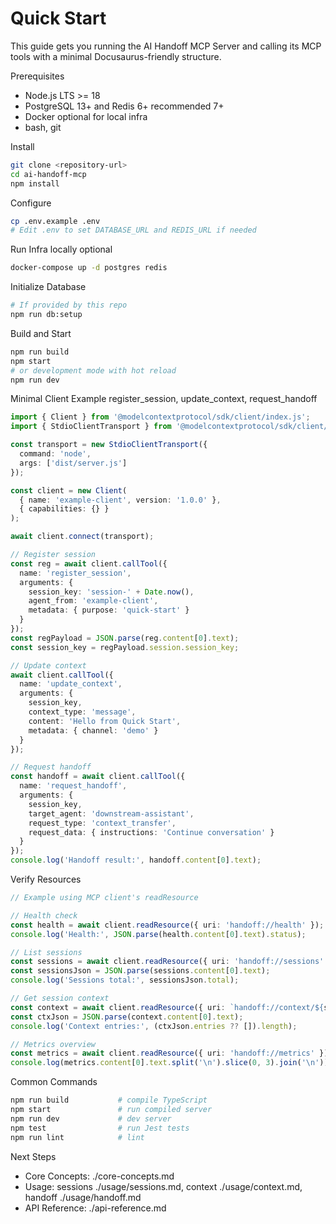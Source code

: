 # Quick Start

This guide gets you running the AI Handoff MCP Server and calling its MCP tools with a minimal Docusaurus-friendly structure.

Prerequisites
- Node.js LTS >= 18
- PostgreSQL 13+ and Redis 6+ recommended 7+
- Docker optional for local infra
- bash, git

Install
```bash
git clone <repository-url>
cd ai-handoff-mcp
npm install
```

Configure
```bash
cp .env.example .env
# Edit .env to set DATABASE_URL and REDIS_URL if needed
```

Run Infra locally optional
```bash
docker-compose up -d postgres redis
```

Initialize Database
```bash
# If provided by this repo
npm run db:setup
```

Build and Start
```bash
npm run build
npm start
# or development mode with hot reload
npm run dev
```

Minimal Client Example register_session, update_context, request_handoff
```ts
import { Client } from '@modelcontextprotocol/sdk/client/index.js';
import { StdioClientTransport } from '@modelcontextprotocol/sdk/client/stdio.js';

const transport = new StdioClientTransport({
  command: 'node',
  args: ['dist/server.js']
});

const client = new Client(
  { name: 'example-client', version: '1.0.0' },
  { capabilities: {} }
);

await client.connect(transport);

// Register session
const reg = await client.callTool({
  name: 'register_session',
  arguments: {
    session_key: 'session-' + Date.now(),
    agent_from: 'example-client',
    metadata: { purpose: 'quick-start' }
  }
});
const regPayload = JSON.parse(reg.content[0].text);
const session_key = regPayload.session.session_key;

// Update context
await client.callTool({
  name: 'update_context',
  arguments: {
    session_key,
    context_type: 'message',
    content: 'Hello from Quick Start',
    metadata: { channel: 'demo' }
  }
});

// Request handoff
const handoff = await client.callTool({
  name: 'request_handoff',
  arguments: {
    session_key,
    target_agent: 'downstream-assistant',
    request_type: 'context_transfer',
    request_data: { instructions: 'Continue conversation' }
  }
});
console.log('Handoff result:', handoff.content[0].text);
```

Verify Resources
```ts
// Example using MCP client's readResource

// Health check
const health = await client.readResource({ uri: 'handoff://health' });
console.log('Health:', JSON.parse(health.content[0].text).status);

// List sessions
const sessions = await client.readResource({ uri: 'handoff://sessions' });
const sessionsJson = JSON.parse(sessions.content[0].text);
console.log('Sessions total:', sessionsJson.total);

// Get session context
const context = await client.readResource({ uri: `handoff://context/${session_key}` });
const ctxJson = JSON.parse(context.content[0].text);
console.log('Context entries:', (ctxJson.entries ?? []).length);

// Metrics overview
const metrics = await client.readResource({ uri: 'handoff://metrics' });
console.log(metrics.content[0].text.split('\n').slice(0, 3).join('\n'));
```

Common Commands
```bash
npm run build           # compile TypeScript
npm start               # run compiled server
npm run dev             # dev server
npm test                # run Jest tests
npm run lint            # lint
```

Next Steps
- Core Concepts: ./core-concepts.md
- Usage: sessions ./usage/sessions.md, context ./usage/context.md, handoff ./usage/handoff.md
- API Reference: ./api-reference.md